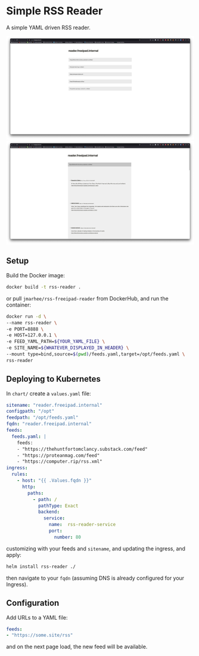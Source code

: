 # Simple RSS Reader

A simple YAML driven RSS reader.

![homepage](home.png)
![expanded-view](expanded.png)

## Setup

Build the Docker image:

```bash
docker build -t rss-reader .
```

or pull `jmarhee/rss-freeipad-reader` from DockerHub, and run the container:

```bash
docker run -d \
--name rss-reader \
-e PORT=8888 \
-e HOST=127.0.0.1 \
-e FEED_YAML_PATH=${YOUR_YAML_FILE} \
-e SITE_NAME=${WHATEVER_DISPLAYED_IN_HEADER} \
--mount type=bind,source=$(pwd)/feeds.yaml,target=/opt/feeds.yaml \
rss-reader
```

## Deploying to Kubernetes

In `chart/` create a `values.yaml` file:

```yaml
sitename: "reader.freeipad.internal"
configpath: "/opt"
feedpath: "/opt/feeds.yaml"
fqdn: "reader.freeipad.internal"
feeds:
  feeds.yaml: |
    feeds:
    - "https://thehuntfortomclancy.substack.com/feed"
    - "https://proteanmag.com/feed"
    - "https://computer.rip/rss.xml"
ingress:
  rules:
    - host: "{{ .Values.fqdn }}"
      http:
        paths:
          - path: /
            pathType: Exact
            backend:
              service:
                name:  rss-reader-service
                port:
                  number: 80
```
customizing with your feeds and `sitename`, and updating the ingress, and apply:

```bash
helm install rss-reader ./
```
then navigate to your `fqdn` (assuming DNS is already configured for your Ingress).

## Configuration

Add URLs to a YAML file:

```yaml
feeds:
- "https://some.site/rss"
```

and on the next page load, the new feed will be available.
